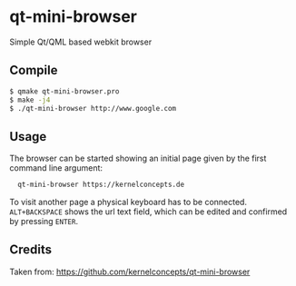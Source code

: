 # qt-mini-browser
Simple Qt/QML based webkit browser

## Compile

```sh
$ qmake qt-mini-browser.pro
$ make -j4
$ ./qt-mini-browser http://www.google.com
```

## Usage

The browser can be started showing an initial page given by the first command line argument:
``` bash
  qt-mini-browser https://kernelconcepts.de
```
To visit another page a physical keyboard has to be connected. `ALT+BACKSPACE` shows the url text field, which can be edited and confirmed by pressing `ENTER`.

## Credits

Taken from: https://github.com/kernelconcepts/qt-mini-browser
